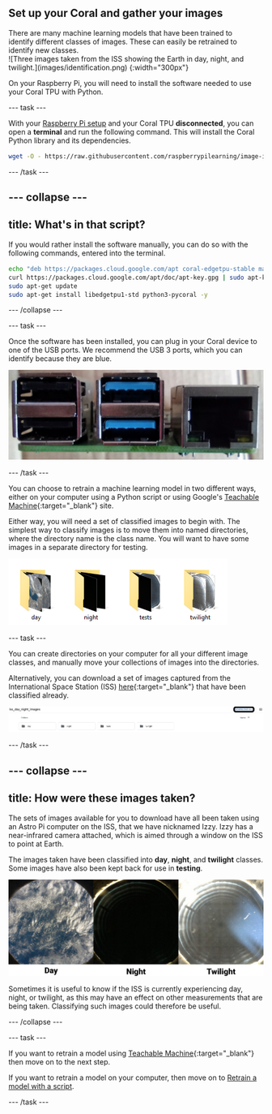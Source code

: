 ## Set up your Coral and gather your images

<div style="display: flex; flex-wrap: wrap">
<div style="flex-basis: 200px; flex-grow: 1; margin-right: 15px;">
There are many machine learning models that have been trained to identify different classes of images. These can easily be retrained to identify new classes.
</div>
<div>
![Three images taken from the ISS showing the Earth in day, night, and twilight.](images/identification.png) {:width="300px"}
</div>
</div>

On your Raspberry Pi, you will need to install the software needed to use your Coral TPU with Python.

--- task ---

With your [Raspberry Pi setup](https://projects.raspberrypi.org/en/projects/raspberry-pi-getting-started) and your Coral TPU **disconnected**, you can open a **terminal** and run the following command. This will install the Coral Python library and its dependencies.

```bash
wget -O - https://raw.githubusercontent.com/raspberrypilearning/image-id-coral/master/en/resources/install_script.sh | bash
```

--- /task ---

--- collapse ---
---
title: What's in that script?
---

If you would rather install the software manually, you can do so with the following commands, entered into the terminal.

```bash
echo "deb https://packages.cloud.google.com/apt coral-edgetpu-stable main" | sudo tee /etc/apt/sources.list.d/coral-edgetpu.list
curl https://packages.cloud.google.com/apt/doc/apt-key.gpg | sudo apt-key add -
sudo apt-get update
sudo apt-get install libedgetpu1-std python3-pycoral -y
```

--- /collapse ---

--- task ---

Once the software has been installed, you can plug in your Coral device to one of the USB ports. We recommend the USB 3 ports, which you can identify because they are blue.

![USB ports of the Raspberry Pi 4.](images/usb_ports.jpg)

--- /task ---

You can choose to retrain a machine learning model in two different ways, either on your computer using a Python script or using Google's [Teachable Machine](https://teachablemachine.withgoogle.com/){:target="_blank"} site.

Either way, you will need a set of classified images to begin with. The simplest way to classify images is to move them into named directories, where the directory name is the class name. You will want to have some images in a separate directory for testing.

![Four directories labeled day, night, tests, and twilight shown.](images/directories.png)

--- task ---

You can create directories on your computer for all your different image classes, and manually move your collections of images into the directories.

Alternatively, you can download a set of images captured from the International Space Station (ISS) [here](https://drive.google.com/drive/folders/1owb4zoZzSMld5qX0edCwZ1qZ6ypnJQ_5){:target="_blank"} that have been classified already.

![google drive showing the 4 directories to be downloaded](images/drive_download.png)

--- /task ---

--- collapse ---
---
title: How were these images taken?
---

The sets of images available for you to download have all been taken using an Astro Pi computer on the ISS, that we have nicknamed Izzy. Izzy has a near-infrared camera attached, which is aimed through a window on the ISS to point at Earth.

The images taken have been classified into **day**, **night**, and **twilight** classes. Some images have also been kept back for use in **testing**.

![Three images taken from the ISS showing the Earth in day, night, and twilight.](images/identification.png)

Sometimes it is useful to know if the ISS is currently experiencing day, night, or twilight, as this may have an effect on other measurements that are being taken. Classifying such images could therefore be useful.

--- /collapse ---

--- task ---

If you want to retrain a model using [Teachable Machine](https://teachablemachine.withgoogle.com/){:target="_blank"} then move on to the next step.

If you want to retrain a model on your computer, then move on to [Retrain a model with a script](3).

--- /task ---
